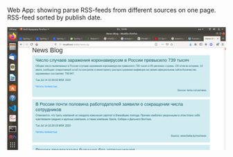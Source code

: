 Web App: showing parse RSS-feeds from different sources on one page. RSS-feed sorted by publish date.


![alt text](report/example.png "Example")​
